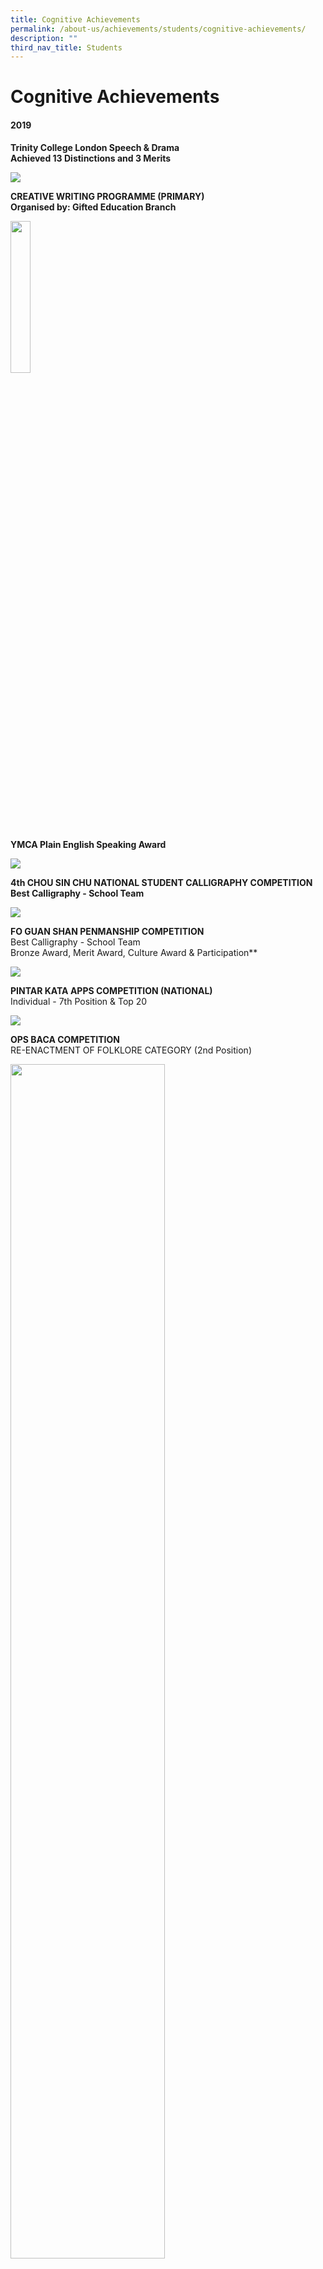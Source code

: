 ```yaml
---
title: Cognitive Achievements
permalink: /about-us/achievements/students/cognitive-achievements/
description: ""
third_nav_title: Students
---
```

# **Cognitive Achievements**

#### 2019

**Trinity College London Speech & Drama**   
**Achieved 13 Distinctions and 3 Merits**

![](/images/Picture1%20(1).png)

**CREATIVE WRITING PROGRAMME (PRIMARY)**    
**Organised by: Gifted Education Branch**

<img src="/images/Picture2.jpg" 
     style="width:25%">

**YMCA Plain English Speaking Award**

![](/images/Picture32a.png)

**4th CHOU SIN CHU NATIONAL STUDENT CALLIGRAPHY COMPETITION**    
**Best Calligraphy - School Team**

![](/images/Picture5%20(2).png)

**FO GUAN SHAN PENMANSHIP COMPETITION**   
Best Calligraphy - School Team  
Bronze Award, Merit Award, Culture Award & Participation**

![](/images/Picture6%20(2).png)

**PINTAR KATA APPS COMPETITION (NATIONAL)**    
Individual - 7th Position & Top 20

![](/images/Picture8(1).png)

**OPS BACA COMPETITION**    
RE-ENACTMENT OF FOLKLORE CATEGORY (2nd Position)

<img src="/images/Picture9(1).png" 
     style="width:70%">
		 
**BOOK PROMOTION CATEGORY - 1st Position**   
Haziq Rayyan Bin Mohammed Hairulnizam 3B   
Faiz Thaqif Bin Nurrashid 3C

**TWISTED TALE CATEGORY - 2nd Position**

![](/images/Picture11-1.png)

**ADAPTATION OF MODERN FOLKLORE CATEGORY - 1st Position**

<img src="/images/Picture12-1.png" 
     style="width:70%">

**Pasir Ris-Punggol District Champion**

![](/images/Picture13-1.png)
